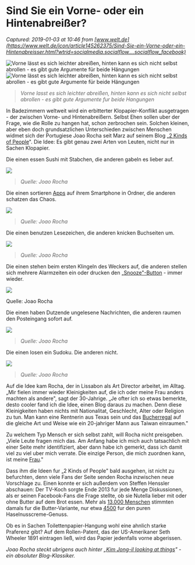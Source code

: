 # Sind Sie ein Vorne- oder ein Hintenabreißer?

_Captured: 2019-01-03 at 10:46 from [www.welt.de](https://www.welt.de/icon/article145262375/Sind-Sie-ein-Vorne-oder-ein-Hintenabreisser.html?wtrid=socialmedia.socialflow....socialflow_facebook)_

![Vorne lässt es sich leichter abreißen, hinten kann es sich nicht selbst abrollen - es gibt gute Argumente für beide Hängungen](https://www.welt.de/img/icon/mobile145243232/8481627407-ci23x11-w960/title.jpg) ![Vorne lässt es sich leichter abreißen, hinten kann es sich nicht selbst abrollen - es gibt gute Argumente für beide Hängungen](https://www.welt.de/img/icon/mobile145243232/8481627407-ci23x11-w100/title.jpg)

> _Vorne lasst es sich leichter abreißen, hinten kann es sich nicht selbst abrollen - es gibt gute Argumente fur beide Hangungen_

In Badezimmern weltweit wird ein erbitterter Klopapier-Konflikt ausgetragen - der zwischen Vorne- und Hintenabreißern. Selbst Ehen sollen uber der Frage, wie die Rolle zu hangen hat, schon zerbrochen sein. Solchen kleinen, aber eben doch grundsatzlichen Unterschieden zwischen Menschen widmet sich der Portugiese Joao Rocha seit Marz auf seinem Blog „[2 Kinds of People](http://2kindsofpeople.tumblr.com/)". Die Idee: Es gibt genau zwei Arten von Leuten, nicht nur in Sachen Klopapier.

Die einen essen Sushi mit Stabchen, die anderen gabeln es lieber auf.

![](https://www.welt.de/img/icon/mobile145243234/5257934997-coriginal-w780/title.jpg)

> _Quelle: Joao Rocha_

Die einen sortieren [Apps](https://www.welt.de/icon/article141461183/Neue-App-fuer-Shopping-Exhibitionistinnen.html) auf ihrem Smartphone in Ordner, die anderen schatzen das Chaos.

![](https://www.welt.de/assets/images/global/lazy-picture-placeholder-01c4eedaca.png)

> _Quelle: Joao Rocha_

Die einen benutzen Lesezeichen, die anderen knicken Buchseiten um.

![](https://www.welt.de/assets/images/global/lazy-picture-placeholder-01c4eedaca.png)

> _Quelle: Joao Rocha_

Die einen stehen beim ersten Klingeln des Weckers auf, die anderen stellen sich mehrere Alarmzeiten ein oder drucken den „[Snooze"-Button](https://www.welt.de/gesundheit/psychologie/article143281181/Wenn-die-Schlummertaste-zum-Folterinstrument-wird.html) - immer wieder.

![](https://www.welt.de/assets/images/global/lazy-picture-placeholder-01c4eedaca.png)

Quelle: Joao Rocha

Die einen haben Dutzende ungelesene Nachrichten, die anderen raumen den Posteingang sofort auf.

![](https://www.welt.de/assets/images/global/lazy-picture-placeholder-01c4eedaca.png)

> _Quelle: Joao Rocha_

Die einen losen ein Sudoku. Die anderen nicht.

![](https://www.welt.de/assets/images/global/lazy-picture-placeholder-01c4eedaca.png)

> _Quelle: Joao Rocha_

Auf die Idee kam Rocha, der in Lissabon als Art Director arbeitet, im Alltag. „Mir fielen immer wieder Kleinigkeiten auf, die ich oder meine Frau anders machten als andere", sagt der 30-Jahrige. „Je ofter ich so etwas bemerkte, desto cooler fand ich die Idee, einen Blog daraus zu machen. Denn diese Kleinigkeiten haben nichts mit Nationalitat, Geschlecht, Alter oder Religion zu tun. Man kann eine Rentnerin aus Texas sein und das [Bucherregal](http://2kindsofpeople.tumblr.com/post/115308438901) auf die gleiche Art und Weise wie ein 20-jahriger Mann aus Taiwan einraumen."

Zu welchem Typ Mensch er sich selbst zahlt, will Rocha nicht preisgeben. „Viele Leute fragen mich das. Am Anfang habe ich mich auch tatsachlich mit einer Seite mehr identifiziert, aber dann habe ich gemerkt, dass ich damit viel zu viel uber mich verrate. Die einzige Person, die mich zuordnen kann, ist meine [Frau](https://www.welt.de/icon/article138147707/Sex-Liebe-Karriere-Neun-Frauenfakten-im-Check.html)."

Dass ihm die Ideen fur „2 Kinds of People" bald ausgehen, ist nicht zu befurchten, denn viele Fans der Seite senden Rocha inzwischen neue Vorschlage zu. Einen konnte er sich außerdem von Steffen Henssler abschauen: Der TV-Koch sorgte Ende 2013 fur jede Menge Diskussionen, als er seinen Facebook-Fans die Frage stellte, ob sie Nutella lieber mit oder ohne Butter auf dem Brot essen. Mehr als [13.000 Menschen](https://www.facebook.com/135971373090972/posts/475396725815100) stimmten damals fur die Butter-Variante, nur etwa [4500](https://www.facebook.com/135971373090972/posts/475396969148409) fur den puren Haselnusscreme-Genuss.

Ob es in Sachen Toilettenpapier-Hangung wohl eine ahnlich starke Praferenz gibt? Auf dem Rollen-Patent, das der US-Amerikaner Seth Wheeler 1891 eintragen ließ, wird das Papier jedenfalls vorne abgerissen.

_Joao Rocha steckt ubrigens auch hinter „[Kim Jong-il looking at things](http://kimjongillookingatthings.tumblr.com/)" \- ein absoluter Blog-Klassiker._
